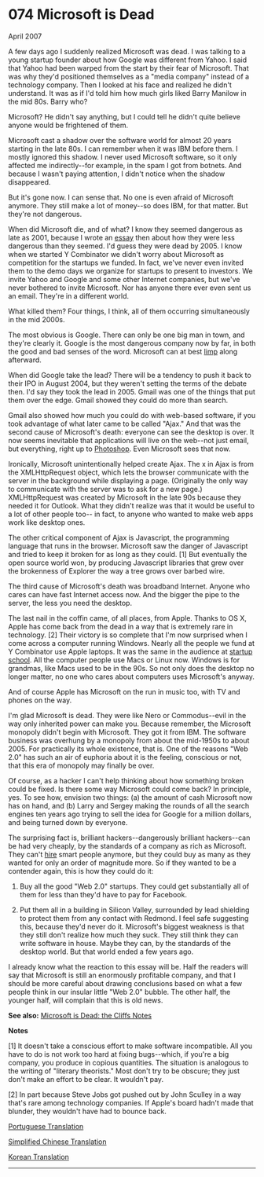 # 074 Microsoft is Dead


  
 
  
 April 2007   
  
 A few days ago I suddenly realized Microsoft was dead. I was talking to a young startup founder about how Google was different from Yahoo. I said that Yahoo had been warped from the start by their fear of Microsoft. That was why they'd positioned themselves as a "media company" instead of a technology company. Then I looked at his face and realized he didn't understand. It was as if I'd told him how much girls liked Barry Manilow in the mid 80s. Barry 
who?  
 
  
 Microsoft? He didn't say anything, but I could tell he didn't quite believe anyone would be frightened of them.   
  
 Microsoft cast a shadow over the software world for almost 20 years starting in the late 80s. I can remember when it was IBM before them. I mostly ignored this shadow. I never used Microsoft software, so it only affected me indirectly--for example, in the spam I got from botnets. And because I wasn't paying attention, I didn't notice when the shadow disappeared.   
  
 But it's gone now. I can sense that. No one is even afraid of Microsoft anymore. They still make a lot of money--so does IBM, for that matter. But they're not dangerous.   
  
 When did Microsoft die, and of what? I know they seemed dangerous as late as 2001, because I wrote an [essay](road.html) then about how they were less dangerous than they seemed. I'd guess they were dead by 2005. I know when we started Y Combinator we didn't worry about Microsoft as competition for the startups we funded. In fact, we've never even invited them to the demo days we organize for startups to present to investors. We invite Yahoo and Google and some other Internet companies, but we've never bothered to invite Microsoft. Nor has anyone there ever even sent us an email. They're in a different world.   
  
 What killed them? Four things, I think, all of them occurring simultaneously in the mid 2000s.   
  
 The most obvious is Google. There can only be one big man in town, and they're clearly it. Google is the most dangerous company now by far, in both the good and bad senses of the word. Microsoft can at best [limp](http://live.com) along afterward.   
  
 When did Google take the lead? There will be a tendency to push it back to their IPO in August 2004, but they weren't setting the terms of the debate then. I'd say they took the lead in 2005\. Gmail was one of the things that put them over the edge. Gmail showed they could do more than search.   
  
 Gmail also showed how much you could do with web-based software, if you took advantage of what later came to be called "Ajax." And that was the second cause of Microsoft's death: everyone can see the desktop is over. It now seems inevitable that applications will live on the web--not just email, but everything, right up to [Photoshop](http://snipshot.com). Even Microsoft sees that now.   
  
 Ironically, Microsoft unintentionally helped create Ajax. The x in Ajax is from the XMLHttpRequest object, which lets the browser communicate with the server in the background while displaying a page. (Originally the only way to communicate with the server was to ask for a new page.) XMLHttpRequest was created by Microsoft in the late 90s because they needed it for Outlook. What they didn't realize was that it would be useful to a lot of other people too-- in fact, to anyone who wanted to make web apps work like desktop ones.   
  
 The other critical component of Ajax is Javascript, the programming language that runs in the browser. Microsoft saw the danger of Javascript and tried to keep it broken for as long as they could. [1] But eventually the open source world won, by producing Javascript libraries that grew over the brokenness of Explorer the way a tree grows over barbed wire.   
  
 The third cause of Microsoft's death was broadband Internet. Anyone who cares can have fast Internet access now. And the bigger the pipe to the server, the less you need the desktop.   
  
 The last nail in the coffin came, of all places, from Apple. Thanks to OS X, Apple has come back from the dead in a way that is extremely rare in technology. [2] Their victory is so complete that I'm now surprised when I come across a computer running Windows. Nearly all the people we fund at Y Combinator use Apple laptops. It was the same in the audience at [startup school](http://www.bosstalks.com/StartupSchool2007/all_macs_and_all_writing.jpg). All the computer people use Macs or Linux now. Windows is for grandmas, like Macs used to be in the 90s. So not only does the desktop no longer matter, no one who cares about computers uses Microsoft's anyway.   
  
 And of course Apple has Microsoft on the run in music too, with TV and phones on the way.   
  
 I'm glad Microsoft is dead. They were like Nero or Commodus--evil in the way only inherited power can make you. Because remember, the Microsoft monopoly didn't begin with Microsoft. They got it from IBM. The software business was overhung by a monopoly from about the mid-1950s to about 2005. For practically its whole existence, that is. One of the reasons "Web 2.0" has such an air of euphoria about it is the feeling, conscious or not, that this era of monopoly may finally be over.   
  
 Of course, as a hacker I can't help thinking about how something broken could be fixed. Is there some way Microsoft could come back? In principle, yes. To see how, envision two things: (a) the amount of cash Microsoft now has on hand, and (b) Larry and Sergey making the rounds of all the search engines ten years ago trying to sell the idea for Google for a million dollars, and being turned down by everyone.   
  
 The surprising fact is, brilliant hackers--dangerously brilliant hackers--can be had very cheaply, by the standards of a company as rich as Microsoft. They can't [hire](hiring.html) smart people anymore, but they could buy as many as they wanted for only an order of magnitude more. So if they wanted to be a contender again, this is how they could do it: 

 
  1. Buy all the good "Web 2.0" startups. They could get substantially all of them for less than they'd have to pay for Facebook.  
 
  
 

 
  2. Put them all in a building in Silicon Valley, surrounded by lead shielding to protect them from any contact with Redmond. 
 I feel safe suggesting this, because they'd never do it. Microsoft's biggest weakness is that they still don't realize how much they suck. They still think they can write software in house. Maybe they can, by the standards of the desktop world. But that world ended a few years ago.   
  
 I already know what the reaction to this essay will be. Half the readers will say that Microsoft is still an enormously profitable company, and that I should be more careful about drawing conclusions based on what a few people think in our insular little "Web 2.0" bubble. The other half, the younger half, will complain that this is old news.   
  
 
  
 
  
 
  
 
  
  **See also:** [Microsoft is Dead: the Cliffs Notes](cliffsnotes.html)   
  
  **Notes**   
  
 [1] It doesn't take a conscious effort to make software incompatible. All you have to do is not work too hard at fixing bugs--which, if you're a big company, you produce in copious quantities. The situation is analogous to the writing of "literary theorists." Most don't try to be obscure; they just don't make an effort to be clear. It wouldn't pay.   
  
 [2] In part because Steve Jobs got pushed out by John Sculley in a way that's rare among technology companies. If Apple's board hadn't made that blunder, they wouldn't have had to bounce back.   
  
 
  
 
  
 
  
 [Portuguese Translation](http://www.dicas-l.com.br/zonadecombate/zonadecombate_20070417.php)   
  
 
  
 [Simplified Chinese Translation](http://flyingapplet.spaces.live.com/blog/cns!F682AFBD82F7E261!555.entry)   
  
 
  
 [Korean Translation](http://appledelhi.wordpress.com/2008/10/05/)   
  
 
  
 
  
 
  
 
  
 

 
* * *
 

 

